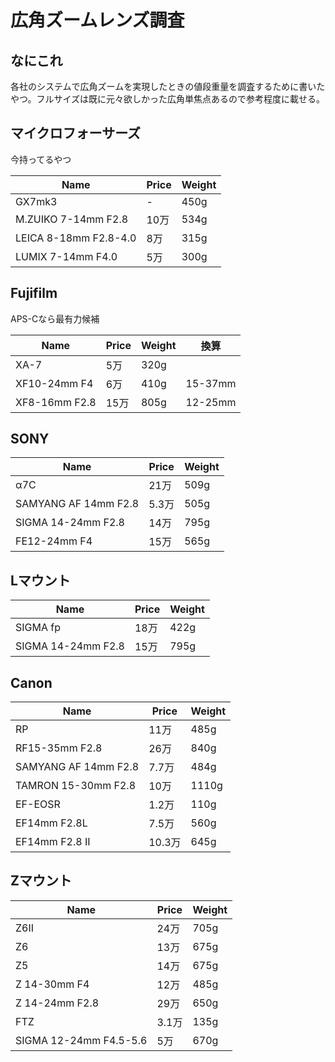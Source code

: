 # 広角ズームレンズ調査
## なにこれ
各社のシステムで広角ズームを実現したときの値段重量を調査するために書いたやつ。フルサイズは既に元々欲しかった広角単焦点あるので参考程度に載せる。

## マイクロフォーサーズ
今持ってるやつ

|Name|Price|Weight|
|----|-----|------|
|GX7mk3|-|450g|
|M.ZUIKO 7-14mm F2.8|10万|534g|
|LEICA 8-18mm F2.8-4.0|8万|315g|
|LUMIX 7-14mm F4.0|5万|300g|

## Fujifilm
APS-Cなら最有力候補

|Name|Price|Weight|換算|
|----|-----|------|---|
|XA-7|5万|320g||
|XF10-24mm F4|6万|410g|15-37mm|
|XF8-16mm F2.8|15万|805g|12-25mm|

## SONY

|Name|Price|Weight|
|----|-----|------|
|α7C|21万|509g|
|SAMYANG AF 14mm F2.8|5.3万|505g|
|SIGMA 14-24mm F2.8|14万|795g|
|FE12-24mm F4|15万|565g|

## Lマウント

|Name|Price|Weight|
|----|-----|------|
|SIGMA fp|18万|422g|
|SIGMA 14-24mm F2.8|15万|795g|

## Canon

|Name|Price|Weight|
|----|-----|------|
|RP|11万|485g|
|RF15-35mm F2.8|26万|840g|
|SAMYANG AF 14mm F2.8|7.7万|484g|
|TAMRON 15-30mm F2.8|10万|1110g|
|EF-EOSR|1.2万|110g|
|EF14mm F2.8L|7.5万|560g|
|EF14mm F2.8 II|10.3万|645g|

## Zマウント

|Name|Price|Weight|
|----|-----|------|
|Z6II|24万|705g|
|Z6|13万|675g|
|Z5|14万|675g|
|Z 14-30mm F4|12万|485g|
|Z 14-24mm F2.8|29万|650g|
|FTZ|3.1万|135g|-|
|SIGMA 12-24mm F4.5-5.6|5万|670g|AF|
